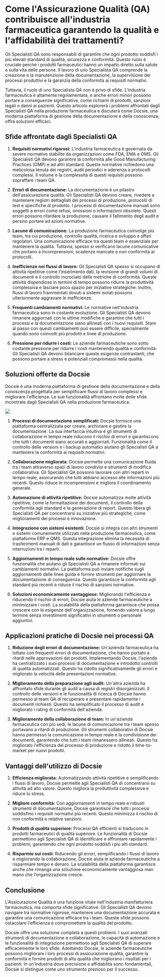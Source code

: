 # Come l'Assicurazione Qualità (QA) contribuisce all'industria farmaceutica garantendo la qualità e l'affidabilità dei trattamenti?

Gli Specialisti QA sono responsabili di garantire che ogni prodotto soddisfi i più elevati standard di qualità, sicurezza e conformità. Questo ruolo è cruciale perché i prodotti farmaceutici hanno un impatto diretto sulla salute e sulla vita delle persone. Il lavoro di uno Specialista QA comprende la creazione e la manutenzione della documentazione, la supervisione dei processi produttivi e la garanzia della conformità ai requisiti normativi.

Tuttavia, il ruolo di uno Specialista QA non è privo di sfide. L'industria farmaceutica è altamente regolamentata, e anche errori minori possono portare a conseguenze significative, come richiami di prodotti, sanzioni legali o danni ai pazienti. Questo articolo esplorerà i problemi affrontati dagli Specialisti QA nella produzione farmaceutica e discuterà come Docsie, una moderna piattaforma di gestione della documentazione e della conoscenza, offra soluzioni efficaci.

## Sfide affrontate dagli Specialisti QA

1. **Requisiti normativi rigorosi:** L'industria farmaceutica è governata da severe normative stabilite da organizzazioni come FDA, EMA e OMS. Gli Specialisti QA devono garantire la conformità alle Good Manufacturing Practices (GMP) e ad altri standard. Queste normative richiedono una meticolosa tenuta dei registri, audit periodici e aderenza a protocolli complessi. Il volume e la complessità di questi requisiti possono sopraffare i team QA.

2. **Errori di documentazione:** La documentazione è un pilastro dell'assicurazione qualità. Gli Specialisti QA devono creare, rivedere e mantenere registri dettagliati dei processi di produzione, protocolli di test e specifiche di prodotto. I processi di documentazione manuali sono soggetti a errori come refusi, omissioni o informazioni obsolete. Questi errori possono ritardare la produzione, causare il fallimento degli audit e persino portare ad azioni normative.

3. **Lacune di comunicazione:** La produzione farmaceutica coinvolge più team, tra cui produzione, controllo qualità, ricerca e sviluppo e affari regolatori. Una comunicazione efficace tra questi team è essenziale per mantenere la qualità. Tuttavia, spesso si verificano lacune comunicative che portano a incomprensioni, scadenze mancate e non conformità ai protocolli.

4. **Inefficienze nei flussi di lavoro:** Gli Specialisti QA spesso si occupano di attività ripetitive come l'inserimento dati, la revisione di grandi volumi di documenti e il controllo incrociato delle metriche di conformità. Queste attività dispendiose in termini di tempo possono ridurre la produttività complessiva e lasciare poco spazio per iniziative strategiche. Inoltre, flussi di lavoro frammentati dovuti a sistemi isolati possono ulteriormente aggravare le inefficienze.

5. **Frequenti cambiamenti normativi:** Le normative nell'industria farmaceutica sono in costante evoluzione. Gli Specialisti QA devono rimanere aggiornati con le ultime modifiche e garantire che tutti i processi e la documentazione siano allineati con i nuovi requisiti. Stare al passo con questi cambiamenti può essere difficile, specialmente quando sono coinvolti più prodotti e linee di produzione.

6. **Pressione per ridurre i costi:** Le aziende farmaceutiche sono sotto costante pressione per ridurre i costi mantenendo qualità e conformità. Gli Specialisti QA devono bilanciare queste esigenze contrastanti, che possono portare a stress e potenziali compromessi nella qualità.

## Soluzioni offerte da Docsie

Docsie è una moderna piattaforma di gestione della documentazione e della conoscenza progettata per semplificare flussi di lavoro complessi e migliorare l'efficienza. Le sue funzionalità affrontano molte delle sfide incontrate dagli Specialisti QA nella produzione farmaceutica.

![](https://cdn.docsie.io/workspace_PxAvC1Uenuc7ad6H3/doc_XyRNLa5cwc5POC0vL/file_1PyU2fEARPQ5e7Wyp/quality_assurance_qa_specialist_1_6fd731f3-350c-0db6-c07a-3a79a9cc39d6.jpg)

1. **Processi di documentazione semplificati:** Docsie fornisce una piattaforma centralizzata per creare, archiviare e gestire la documentazione. La sua interfaccia intuitiva e gli strumenti di collaborazione in tempo reale riducono il rischio di errori e garantiscono che tutti i documenti siano accurati e aggiornati. Funzionalità come il controllo delle versioni e i backup automatici aiutano gli Specialisti QA a mantenere la conformità ai requisiti normativi.

2. **Collaborazione migliorata:** Docsie permette una comunicazione fluida tra i team attraverso spazi di lavoro condivisi e strumenti di modifica collaborativa. Gli Specialisti QA possono lavorare con altri reparti in tempo reale, assicurando che tutti abbiano accesso alle informazioni più recenti. Questo riduce le incomprensioni e migliora il coordinamento generale.

3. **Automazione di attività ripetitive:** Docsie automatizza molte attività ripetitive, come la formattazione dei documenti, il controllo della conformità agli standard e la generazione di report. Questo libera gli Specialisti QA per concentrarsi su iniziative più strategiche, come miglioramenti dei processi e innovazione.

4. **Integrazione con sistemi esistenti:** Docsie si integra con altri strumenti e sistemi comunemente utilizzati nella produzione farmaceutica, come piattaforme ERP e QMS. Questa integrazione elimina la necessità di trasferimenti manuali di dati e garantisce un flusso di informazioni senza interruzioni tra i reparti.

5. **Aggiornamenti in tempo reale sulle normative:** Docsie offre funzionalità che aiutano gli Specialisti QA a rimanere informati sui cambiamenti normativi. La piattaforma può inviare notifiche sugli aggiornamenti delle linee guida e fornire strumenti per aggiornare la documentazione di conseguenza. Questo garantisce la conformità agli standard più recenti e riduce il rischio di sanzioni normative.

6. **Soluzioni economicamente vantaggiose:** Migliorando l'efficienza e riducendo il rischio di errori, Docsie aiuta le aziende farmaceutiche a minimizzare i costi. La scalabilità della piattaforma garantisce che possa crescere con le esigenze dell'organizzazione, fornendo valore a lungo termine senza investimenti significativi in strumenti o personale aggiuntivi.

## Applicazioni pratiche di Docsie nei processi QA

1. **Riduzione degli errori di documentazione:** Un'azienda farmaceutica ha lottato con frequenti errori di documentazione, che hanno portato a ritardi nelle approvazioni dei prodotti. Implementando Docsie, l'azienda ha centralizzato i suoi processi di documentazione e introdotto controlli di qualità automatizzati. Questo ha ridotto significativamente gli errori e migliorato la velocità delle presentazioni normative.

2. **Miglioramento della preparazione agli audit:** Un'altra azienda ha affrontato sfide durante gli audit a causa di registri disorganizzati. Il controllo delle versioni e le funzionalità di ricerca di Docsie hanno permesso al team QA di recuperare e presentare rapidamente i documenti richiesti. Questo ha semplificato il processo di audit e migliorato i rating di conformità dell'azienda.

3. **Miglioramento della collaborazione di team:** In un'azienda farmaceutica con più sedi, le lacune di comunicazione tra i team spesso portavano a ritardi di produzione. Gli strumenti collaborativi di Docsie hanno permesso la comunicazione in tempo reale e la condivisione dei documenti, garantendo che tutti i team rimanessero allineati. Questo ha migliorato l'efficienza del processo di produzione e ridotto il time-to-market per nuovi prodotti.

## Vantaggi dell'utilizzo di Docsie

1. **Efficienza migliorata:** Automatizzando attività ripetitive e semplificando i flussi di lavoro, Docsie permette agli Specialisti QA di concentrarsi su attività ad alto valore. Questo migliora la produttività complessiva e riduce lo stress.

2. **Migliore conformità:** Con aggiornamenti in tempo reale e robusti strumenti di documentazione, Docsie garantisce che tutti i processi soddisfino i requisiti normativi più recenti. Questo minimizza il rischio di non conformità e relative sanzioni.

3. **Prodotti di qualità superiore:** Processi QA efficienti si traducono in prodotti farmaceutici di qualità superiore. Le funzionalità di Docsie permettono agli Specialisti QA di identificare e affrontare rapidamente i problemi, garantendo che ogni prodotto soddisfi i più alti standard.

4. **Risparmio sui costi:** Riducendo gli errori, semplificando i flussi di lavoro e migliorando la collaborazione, Docsie aiuta le aziende farmaceutiche a risparmiare tempo e denaro. La scalabilità della piattaforma garantisce anche che rimanga una soluzione economicamente vantaggiosa man mano che l'organizzazione cresce.

## Conclusione

L'Assicurazione Qualità è una funzione vitale nell'industria manifatturiera farmaceutica, ma comporta sfide significative. Gli Specialisti QA devono navigare tra normative rigorose, mantenere una documentazione accurata e garantire una comunicazione efficace tra i team. Queste sfide possono ostacolare l'efficienza e compromettere la qualità del prodotto.

Docsie offre una soluzione completa a questi problemi. I suoi avanzati strumenti di documentazione e collaborazione, le capacità di automazione e le funzionalità di integrazione permettono agli Specialisti QA di superare efficacemente le loro sfide. Adottando Docsie, le aziende farmaceutiche possono migliorare i loro processi di assicurazione qualità, garantire la conformità e fornire prodotti di alta qualità che migliorano i risultati per i pazienti. In un'industria dove precisione e affidabilità sono fondamentali, Docsie si distingue come uno strumento prezioso per il successo.
